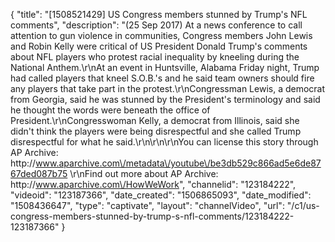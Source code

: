 {
    "title": "[1508521429] US Congress members stunned by Trump's NFL comments",
    "description": "(25 Sep 2017) At a news conference to call attention to gun violence in communities, Congress members John Lewis and Robin Kelly were critical of US President Donald Trump's comments about NFL players who protest racial inequality by kneeling during the National Anthem.\r\nAt an event in Huntsville, Alabama Friday night, Trump had called players that kneel S.O.B.'s and he said team owners should fire any players that take part in the protest.\r\nCongressman Lewis, a democrat from Georgia, said he was stunned by the President's terminology and said he thought the words were beneath the office of President.\r\nCongresswoman Kelly, a democrat from Illinois, said she didn't think the players were being disrespectful and she called Trump disrespectful for what he said.\r\n\r\n\r\nYou can license this story through AP Archive: http:\/\/www.aparchive.com\/metadata\/youtube\/be3db529c866ad5e6de8767ded087b75 \r\nFind out more about AP Archive: http:\/\/www.aparchive.com\/HowWeWork",
    "channelid": "123184222",
    "videoid": "123187366",
    "date_created": "1506865093",
    "date_modified": "1508436647",
    "type": "captivate",
    "layout": "channelVideo",
    "url": "\/c1\/us-congress-members-stunned-by-trump-s-nfl-comments\/123184222-123187366"
}